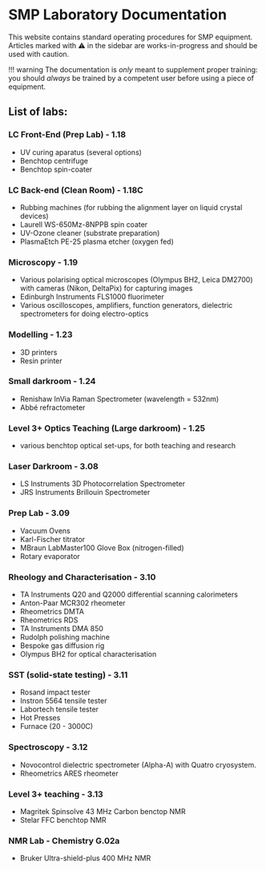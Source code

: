 SMP Laboratory Documentation
============================

This website contains standard operating procedures for SMP equipment. Articles marked with :warning: in the sidebar are works-in-progress and should be used with caution.

!!! warning 
    The documentation is *only* meant to supplement proper training: you should *always* be trained by a competent user before using a piece of equipment. 


## List of labs:

### LC Front-End (Prep Lab) - 1.18
- UV curing aparatus (several options)
- Benchtop centrifuge
- Benchtop spin-coater

### LC Back-end (Clean Room) - 1.18C
- Rubbing machines (for rubbing the alignment layer on liquid crystal devices)
- Laurell WS-650Mz-8NPPB spin coater
- UV-Ozone cleaner (substrate preparation)
- PlasmaEtch PE-25 plasma etcher (oxygen fed)

### Microscopy - 1.19
- Various polarising optical microscopes (Olympus BH2, Leica DM2700) with cameras (Nikon, DeltaPix) for capturing images
- Edinburgh Instruments FLS1000 fluorimeter
- Various oscilloscopes, amplifiers, function generators, dielectric spectrometers for doing electro-optics  

### Modelling - 1.23
- 3D printers
- Resin printer

### Small darkroom - 1.24
- Renishaw InVia Raman Spectrometer (wavelength = 532nm)
- Abbé refractometer

### Level 3+ Optics Teaching (Large darkroom) - 1.25
- various benchtop optical set-ups, for both teaching and research

### Laser Darkroom - 3.08
- LS Instruments 3D Photocorrelation Spectrometer
- JRS Instruments Brillouin Spectrometer

### Prep Lab - 3.09
- Vacuum Ovens
- Karl-Fischer titrator
- MBraun LabMaster100 Glove Box (nitrogen-filled)
- Rotary evaporator

### Rheology and Characterisation - 3.10
- TA Instruments Q20 and Q2000 differential scanning calorimeters
- Anton-Paar MCR302 rheometer
- Rheometrics DMTA
- Rheometrics RDS
- TA Instruments DMA 850
- Rudolph polishing machine
- Bespoke gas diffusion rig
- Olympus BH2 for optical characterisation

### SST (solid-state testing) - 3.11
- Rosand impact tester
- Instron 5564 tensile tester
- Labortech tensile tester
- Hot Presses
- Furnace (20 - 3000C)

### Spectroscopy - 3.12
- Novocontrol dielectric spectrometer (Alpha-A) with Quatro cryosystem. 
- Rheometrics ARES rheometer

### Level 3+ teaching - 3.13
- Magritek Spinsolve 43 MHz Carbon benctop NMR
- Stelar FFC benchtop NMR

### NMR Lab - Chemistry G.02a
- Bruker Ultra-shield-plus 400 MHz NMR
<!-- # Welcome to MkDocs

For full documentation visit [mkdocs.org](https://www.mkdocs.org).

## Commands

* `mkdocs new [dir-name]` - Create a new project.
* `mkdocs serve` - Start the live-reloading docs server.
* `mkdocs build` - Build the documentation site.
* `mkdocs -h` - Print help message and exit.

## Project layout

    mkdocs.yml    # The configuration file.
    docs/
        index.md  # The documentation homepage.
        ...       # Other markdown pages, images and other files. -->
